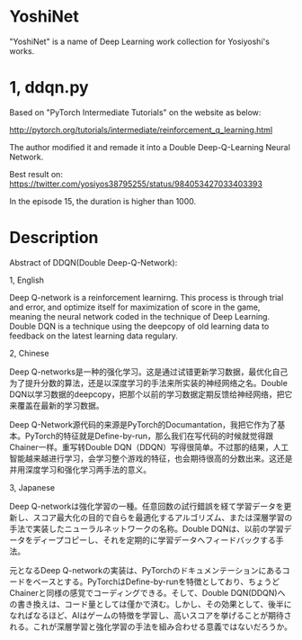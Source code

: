 # YoshiNet
"YoshiNet" is a name of Deep Learning work collection for Yosiyoshi's works.

# 1, ddqn.py
Based on "PyTorch Intermediate Tutorials" on the website as below:


http://pytorch.org/tutorials/intermediate/reinforcement_q_learning.html


The author modified it and remade it into a Double Deep-Q-Learning Neural Network.

Best result on: 
https://twitter.com/yosiyos38795255/status/984053427033403393


In the episode 15, the duration is higher than 1000.

# Description
Abstract of DDQN(Double Deep-Q-Network):


1, English


Deep Q-network is a reinforcement learnirng. This process is through trial and error, and optimize itself for maximization of score in the game, meaning the neural network coded in the technique of Deep Learning. Double DQN is a technique using the deepcopy of old learning data to feedback on the latest learning data regulary.


2, Chinese


Deep Q-networks是一种的强化学习。这是通过试错更新学习数据，最优化自己为了提升分数的算法，还是以深度学习的手法来所实装的神经网络之名。Double DQN以学习数据的deepcopy，把那个以前的学习数据定期反馈给神经网络，把它来覆盖在最新的学习数据。


Deep Q-Network源代码的来源是PyTorch的Documantation，我把它作为了基本。PyTorch的特征就是Define-by-run，那么我们在写代码的时候就觉得跟Chainer一样。重写转Double DQN（DDQN）写得很简单。不过那的结果，人工智能越来越进行学习，会学习整个游戏的特征，也会期待很高的分数出来。这还是并用深度学习和强化学习两手法的意义。


3, Japanese


Deep Q-networkは強化学習の一種。任意回数の試行錯誤を経て学習データを更新し、スコア最大化の目的で自らを最適化するアルゴリズム、または深層学習の手法で実装したニューラルネットワークの名称。Double DQNは、以前の学習データをディープコピーし、それを定期的に学習データへフィードバックする手法。


元となるDeep Q-networkの実装は、PyTorchのドキュメンテーションにあるコードをベースとする。PyTorchはDefine-by-runを特徴としており、ちょうどChainerと同様の感覚でコーディングできる。そして、Double DQN(DDQN)への書き換えは、コード量としては僅かで済む。しかし、その効果として、後半になればなるほど、AIはゲームの特徴を学習し、高いスコアを挙げることが期待される。これが深層学習と強化学習の手法を組み合わせる意義ではないだろうか。
